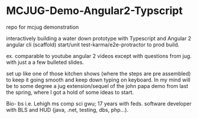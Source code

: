 # MCJUG-Demo-Angular2-Typscript
repo for mcjug demonstration 


interactively building a water down prototype with Typescript and Angular 2 angular cli (scaffold) start/unit test-karma/e2e-protractor to prod build. 

ex. comparable to youtube angular 2 videos except with questions from jug. with just a a few bulleted slides. 

set up like one of those kitchen shows (where the steps are pre assembled) to keep it going smooth and keep down typing on keyboard. In my mind will be to some degree a jug extension/sequel of the john papa demo from last the spring, where I got a hold of some ideas to start. 


Bio- bs i.e. Lehigh ms comp sci gwu; 17 years with feds. software developer with BLS and HUD (java, .net, testing, dbs, php...). 


